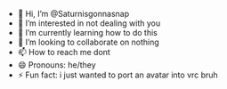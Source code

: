 - 👋 Hi, I’m @Saturnisgonnasnap
- 👀 I’m interested in not dealing with you
- 🌱 I’m currently learning how to do this
- 💞️ I’m looking to collaborate on nothing
- 📫 How to reach me dont
- 😄 Pronouns: he/they
- ⚡ Fun fact: i just wanted to port an avatar into vrc bruh

<!---
Saturnisgonnasnap/Saturnisgonnasnap is a ✨ special ✨ repository because its `README.md` (this file) appears on your GitHub profile.
You can click the Preview link to take a look at your changes.
--->
